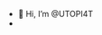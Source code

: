- 👋 Hi, I’m @UTOPI4T
-
<!---
UTOPI4T/UTOPI4T is a ✨ special ✨ repository because its `README.md` (this file) appears on your GitHub profile.
You can click the Preview link to take a look at your changes.
--->
